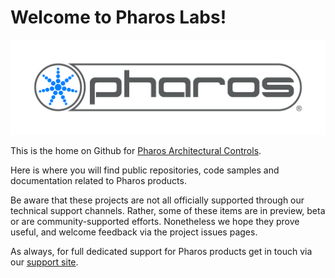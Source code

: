 # Welcome to Pharos Labs!

![Pharos Controls](./profile/pharos_logo.png)

This is the home on Github for [Pharos Architectural Controls](https://www.pharoscontrols.com/).

Here is where you will find public repositories, code samples and documentation related to Pharos products.

Be aware that these projects are not all officially supported through our technical support channels. Rather, some of these items are in preview, beta or are community-supported efforts. Nonetheless we hope they prove useful, and welcome feedback via the project issues pages.

As always, for full dedicated support for Pharos products get in touch via our [support site](https://www.pharoscontrols.com/support/).
